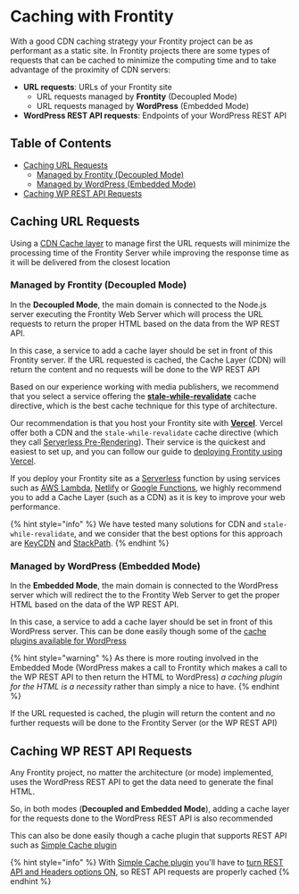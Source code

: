 # Caching with Frontity

With a good CDN caching strategy your Frontity project can be as performant as a static site. In Frontity projects there are some types of requests that can be cached to minimize the computing time and to take advantage of the proximity of CDN servers:

- **URL requests**: URLs of your Frontity site
  - URL requests managed by **Frontity** (Decoupled Mode)
  - URL requests managed by **WordPress** (Embedded Mode)
- **WordPress REST API requests**: Endpoints of your WordPress REST API

## Table of Contents

<!-- toc -->

- [Caching URL Requests](#caching-url-requests)
  * [Managed by Frontity (Decoupled Mode)](#managed-by-frontity-decoupled-mode)
  * [Managed by WordPress (Embedded Mode)](#managed-by-wordpress-embedded-mode)
- [Caching WP REST API Requests](#caching-wp-rest-api-requests)

<!-- tocstop -->

## Caching URL Requests

Using a [CDN Cache layer](https://en.wikipedia.org/wiki/Content_delivery_network) to manage first the URL requests will minimize the processing time of the Frontity Server while improving the response time as it will be delivered from the closest location

### Managed by Frontity (Decoupled Mode)

In the **Decoupled Mode**, the main domain is connected to the Node.js server executing the Frontity Web Server which will process the URL requests to return the proper HTML based on the data from the WP REST API. 

In this case, a service to add a cache layer should be set in front of this Frontity server. If the URL requested is cached, the Cache Layer (CDN) will return the content and no requests will be done to the WP REST API

Based on our experience working with media publishers, we recommend that you select a service offering the [**stale-while-revalidate**](https://www.keycdn.com/blog/keycdn-supports-stale-while-revalidate) cache directive, which is the best cache technique for this type of architecture.

Our recommendation is that you host your Frontity site with [**Vercel**](https://vercel.com/). Vercel offer both a CDN and the `stale-while-revalidate` cache directive (which they call [Serverless Pre-Rendering](https://vercel.com/blog/serverless-pre-rendering)). Their service is the quickest and easiest to set up, and you can follow our guide to [deploying Frontity using Vercel](../deployment/deploy-using-vercel).

If you deploy your Frontity site as a [Serverless](https://hackernoon.com/what-is-serverless-architecture-what-are-its-pros-and-cons-cc4b804022e9) function by using services such as [AWS Lambda](https://aws.amazon.com/lambda), [Netlify](https://www.netlify.com/) or [Google Functions](https://cloud.google.com/functions/), we highly recommend you to add a Cache Layer (such as a CDN) as it is key to improve your web performance.

{% hint style="info" %}
We have tested many solutions for CDN and `stale-while-revalidate`, and we consider that the best options for this approach are [KeyCDN](https://www.keycdn.com) and [StackPath](https://www.stackpath.com/).
{% endhint %}

### Managed by WordPress (Embedded Mode)

In the **Embedded Mode**, the main domain is connected to the WordPress server which will redirect the to the Frontity Web Server to get the proper HTML based on the data of the WP REST API.

In this case, a service to add a cache layer should be set in front of this WordPress server. This can be done easily though some of the [cache plugins available for WordPress](https://www.wpbeginner.com/plugins/best-wordpress-caching-plugins/)

{% hint style="warning" %}
As there is more routing involved in the Embedded Mode (WordPress makes a call to Frontity which makes a call to the WP REST API to then return the HTML to WordPress) _a caching plugin for the HTML is a necessity_ rather than simply a nice to have.
{% endhint %}

If the URL requested is cached, the plugin will return the content and no further requests will be done to the Frontity Server (or the WP REST API)

## Caching WP REST API Requests

Any Frontity project, no matter the architecture (or mode) implemented, uses the WordPress REST API to get the data need to generate the final HTML.

So, in both modes (**Decoupled and Embedded Mode**), adding a cache layer for the requests done to the WordPress REST API is also recommended  

This can also be done easily though a cache plugin that supports REST API such as [Simple Cache plugin](https://wordpress.org/plugins/simple-cache/)

{% hint style="info" %}
With [Simple Cache plugin](https://wordpress.org/plugins/simple-cache/) you'll have to [turn REST API and Headers options ON](https://frontity.org/wp-content/uploads/2021/05/simple-cache-settings.png), so REST API requests are properly cached
{% endhint %}
